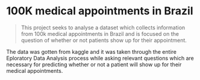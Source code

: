 # 100K medical appointments in Brazil

>This project seeks to analyse a dataset which collects information from 100k medical appointments in Brazil and is focused on the question of whether or not patients show up for their appointment.



The data was gotten from kaggle and it was taken through the entire Eploratory Data Analysis process while asking relevant questions which are necessary for predicting whether or not a patient will show up for their medical appointments.


```python

```
